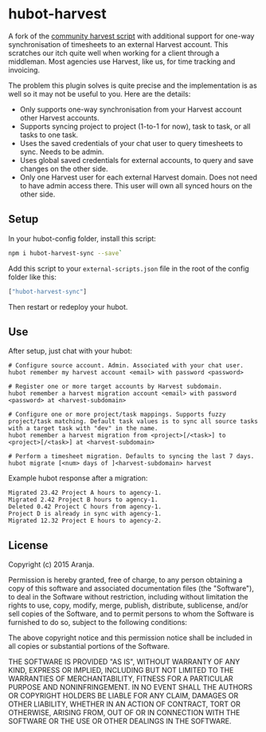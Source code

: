 hubot-harvest
=============

A fork of the [community harvest script](https://github.com/github/hubot-scripts/blob/master/src/scripts/harvest.coffee)
with additional support for one-way synchronisation of timesheets to an external Harvest account. This scratches our itch quite well when working for a client through a middleman. Most agencies use Harvest, like us, for time tracking and invoicing.

The problem this plugin solves is quite precise and the implementation is as well so it may not be useful to you. Here are the details:

* Only supports one-way synchronisation from your Harvest account other Harvest accounts.
* Supports syncing project to project (1-to-1 for now), task to task, or all tasks to one task.
* Uses the saved credentials of your chat user to query timesheets to sync. Needs to be admin.
* Uses global saved credentials for external accounts, to query and save changes on the other side.
* Only one Harvest user for each external Harvest domain. Does not need to have admin access there. This user will own all synced hours on the other side.

## Setup

In your hubot-config folder, install this script:

```bash
npm i hubot-harvest-sync --save`
```

Add this script to your `external-scripts.json` file in the root of the config folder like this:

```bash
["hubot-harvest-sync"]
```

Then restart or redeploy your hubot. 

## Use

After setup, just chat with your hubot:

```
# Configure source account. Admin. Associated with your chat user. 
hubot remember my harvest account <email> with password <password>

# Register one or more target accounts by Harvest subdomain.
hubot remember a harvest migration account <email> with password <password> at <harvest-subdomain>

# Configure one or more project/task mappings. Supports fuzzy project/task matching. Default task values is to sync all source tasks with a target task with "dev" in the name.
hubot remember a harvest migration from <project>[/<task>] to <project>[/<task>] at <harvest-subdomain>

# Perform a timesheet migration. Defaults to syncing the last 7 days.
hubot migrate [<num> days of ]<harvest-subdomain> harvest
```

Example hubot response after a migration:

```
Migrated 23.42 Project A hours to agency-1.
Migrated 2.42 Project B hours to agency-1.
Deleted 0.42 Project C hours from agency-1.
Project D is already in sync with agency-1.
Migrated 12.32 Project E hours to agency-2.
```

## License

Copyright (c) 2015 Aranja.

Permission is hereby granted, free of charge, to any person obtaining a copy of this software and associated documentation files (the "Software"), to deal in the Software without restriction, including without limitation the rights to use, copy, modify, merge, publish, distribute, sublicense, and/or sell copies of the Software, and to permit persons to whom the Software is furnished to do so, subject to the following conditions:

The above copyright notice and this permission notice shall be included in all copies or substantial portions of the Software.

THE SOFTWARE IS PROVIDED "AS IS", WITHOUT WARRANTY OF ANY KIND, EXPRESS OR IMPLIED, INCLUDING BUT NOT LIMITED TO THE WARRANTIES OF MERCHANTABILITY, FITNESS FOR A PARTICULAR PURPOSE AND NONINFRINGEMENT. IN NO EVENT SHALL THE AUTHORS OR COPYRIGHT HOLDERS BE LIABLE FOR ANY CLAIM, DAMAGES OR OTHER LIABILITY, WHETHER IN AN ACTION OF CONTRACT, TORT OR OTHERWISE, ARISING FROM, OUT OF OR IN CONNECTION WITH THE SOFTWARE OR THE USE OR OTHER DEALINGS IN THE SOFTWARE.
